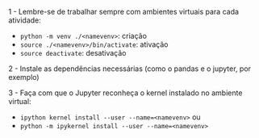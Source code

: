 1 - Lembre-se de trabalhar sempre com ambientes virtuais para cada atividade:
  - `python -m venv ./<namevenv>`: criação
  - `source ./<namevenv>/bin/activate`: ativação
  - `source deactivate`: desativação

2 - Instale as dependências necessárias (como o pandas e o jupyter, por exemplo)

3 - Faça com que o Jupyter reconheça o kernel instalado no ambiente virtual:
  - `ipython kernel install --user --name=<namevenv>` ou
  - `python -m ipykernel install --user --name=<namevenv>`
